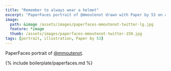 ```yaml
---
title: "Remember to always wear a helmet"
excerpt: "PaperFaces portrait of @mmoutenot drawn with Paper by 53 on an iPad."
image: 
  path: &image /assets/images/paperfaces-mmoutenot-twitter-lg.jpg 
  feature: *image
  thumb: /assets/images/paperfaces-mmoutenot-twitter-150.jpg
tags: [portrait, illustration, Paper by 53]
---
```


PaperFaces portrait of [@mmoutenot](http://twitter.com/mmoutenot).

{% include boilerplate/paperfaces.md %}